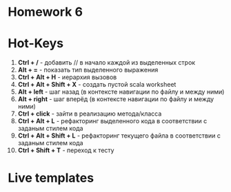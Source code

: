 # Homework 6

# Hot-Keys
1. **Ctrl + /** -  добавить // в начало каждой из выделенных строк
2. **Alt + =** - показать тип выделенного выражения
3. **Ctrl + Alt + H** - иерархия вызовов
4. **Ctrl + Alt + Shift + X** - создать пустой scala worksheet
5. **Alt + left** - шаг назад (в контексте навигации по файлу и между ними)
6. **Alt + right** - шаг вперёд (в контексте навигации по файлу и между ними)
7. **Ctrl + click** - зайти в реализацию метода/класса
8. **Ctrl + Alt + L** - рефакторинг выделенного кода в соответствии с заданым стилем кода
9. **Ctrl + Alt + Shift + L** - рефакторинг текущего файла в соответствии с заданым стилем кода
10. **Ctrl + Shift + T** - переход к тесту

# Live templates
